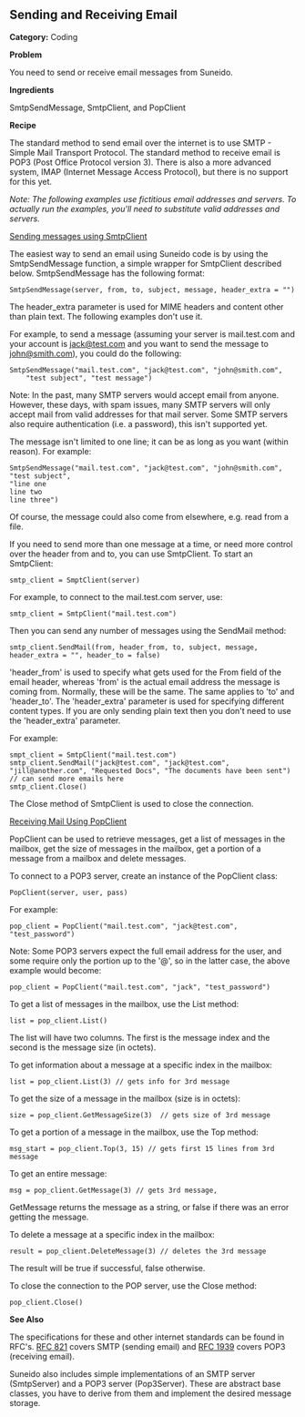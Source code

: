 ## Sending and Receiving Email

**Category:** Coding

**Problem**

You need to send or receive email messages from Suneido.

**Ingredients**

SmtpSendMessage, SmtpClient, and PopClient

**Recipe**

The standard method to send email over the internet is to use SMTP - Simple Mail Transport Protocol. The standard method to receive email is POP3 (Post Office Protocol version 3). There is also a more advanced system, IMAP (Internet Message Access Protocol), but there is no support for this yet.

*Note: The following examples use fictitious email addresses and servers. To actually run the examples, you'll need to substitute valid addresses and servers.*

<u>Sending messages using SmtpClient</u>

The easiest way to send an email using Suneido code is by using the SmtpSendMessage function, a simple wrapper for SmtpClient described below. SmtpSendMessage has the following format:

``` suneido
SmtpSendMessage(server, from, to, subject, message, header_extra = "")
```

The header_extra parameter is used for MIME headers and content other than plain text. The following examples don't use it.

For example, to send a message (assuming your server is mail.test.com and your account is jack@test.com and you want to send the message to john@smith.com), you could do the following:

``` suneido
SmtpSendMessage("mail.test.com", "jack@test.com", "john@smith.com",
    "test subject", "test message")
```

Note: In the past, many SMTP servers would accept email from anyone. However, these days, with spam issues, many SMTP servers will only accept mail from valid addresses for that mail server. Some SMTP servers also require authentication (i.e. a password), this isn't supported yet.

The message isn't limited to one line; it can be as long as you want (within reason). For example:

``` suneido
SmtpSendMessage("mail.test.com", "jack@test.com", "john@smith.com", "test subject",
"line one
line two
line three")
```

Of course, the message could also come from elsewhere, e.g. read from a file.

If you need to send more than one message at a time, or need more control over the header from and to, you can use SmtpClient. To start an SmtpClient:

``` suneido
smtp_client = SmptClient(server)
```

For example, to connect to the mail.test.com server, use:

``` suneido
smtp_client = SmtpClient("mail.test.com")
```

Then you can send any number of messages using the SendMail method:

``` suneido
smtp_client.SendMail(from, header_from, to, subject, message, header_extra = "", header_to = false)
```

'header_from' is used to specify what gets used for the From field of the email header, whereas 'from' is the actual email address the message is coming from. Normally, these will be the same. The same applies to 'to' and 'header_to'.  The 'header_extra' parameter is used for specifying different content types.  If you are only sending plain text then you don't need to use the 'header_extra' parameter.

For example:

``` suneido
smpt_client = SmtpClient("mail.test.com")
smtp_client.SendMail("jack@test.com", "jack@test.com", "jill@another.com", "Requested Docs", "The documents have been sent") 
// can send more emails here
smtp_client.Close()
```

The Close method of SmtpClient is used to close the connection.

<u>Receiving Mail Using PopClient</u>

PopClient can be used to retrieve messages, get a list of messages in the mailbox, get the size of messages in the mailbox, get a portion of a message from a mailbox and delete messages.

To connect to a POP3 server, create an instance of the PopClient class:

``` suneido
PopClient(server, user, pass)
```

For example:

``` suneido
pop_client = PopClient("mail.test.com", "jack@test.com", "test_password")
```

Note: Some POP3 servers expect the full email address for the user, and some require only the portion up to the '@', so in the latter case, the above example would become:

``` suneido
pop_client = PopClient("mail.test.com", "jack", "test_password")
```

To get a list of messages in the mailbox, use the List method:

``` suneido
list = pop_client.List()
```

The list will have two columns. The first is the message index and the second is the message size (in octets).

To get information about a message at a specific index in the mailbox:

``` suneido
list = pop_client.List(3) // gets info for 3rd message
```

To get the size of a message in the mailbox (size is in octets):

``` suneido
size = pop_client.GetMessageSize(3)  // gets size of 3rd message
```

To get a portion of a message in the mailbox, use the Top method:

``` suneido
msg_start = pop_client.Top(3, 15) // gets first 15 lines from 3rd message
```

To get an entire message:

``` suneido
msg = pop_client.GetMessage(3) // gets 3rd message,
```

GetMessage returns the message as a string, or false if there was an error getting the message.

To delete a message at a specific index in the mailbox:

``` suneido
result = pop_client.DeleteMessage(3) // deletes the 3rd message
```

The result will be true if successful, false otherwise.

To close the connection to the POP server, use the Close method:

``` suneido
pop_client.Close()
```

**See Also**

The specifications for these and other internet standards can be found in RFC's. [RFC 821](<http://www.faqs.org/rfcs/rfc821.html>) covers SMTP (sending email) and [RFC 1939](<http://www.faqs.org/rfcs/rfc1939.html>) covers POP3 (receiving email).

Suneido also includes simple implementations of an SMTP server (SmtpServer) and a POP3 server (Pop3Server). These are abstract base classes, you have to derive from them and implement the desired message storage.